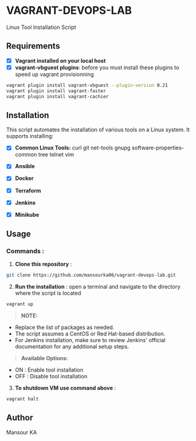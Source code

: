 # VAGRANT-DEVOPS-LAB

Linux Tool Installation Script

## Requirements

- [x] **Vagrant installed on your local host**
- [x] **vagrant-vbguest plugins**: before you must install these plugins to speed up vagrant provisionning
```bash
vagrant plugin install vagrant-vbguest --plugin-version 0.21
vagrant plugin install vagrant-faster
vagrant plugin install vagrant-cachier
```

## Installation

This script automates the installation of various tools on a Linux system. It supports installing:
- [x] **Common Linux Tools:** curl git net-tools gnupg software-properties-common tree telnet vim
- [x] **Ansible**
- [x] **Docker**
- [x] **Terraform** 
- [x] **Jenkins**
- [x] **Minikube**



## Usage

### Commands :

1. **Clone this repository** :
```bash
git clone https://github.com/mansourka06/vagrant-devops-lab.git
```

2. **Run the installation** : open a terminal and navigate to the directory where the script is located
```bash
vagrant up
```


> **NOTE:**
 - Replace the list of packages as needed.
 - The script assumes a CentOS or Red Hat-based distribution.
 - For Jenkins installation, make sure to review Jenkins' official documentation for any additional setup steps.



> **Available Options:**
 - ON : Enable tool installation
 - OFF : Disable tool installation
 

3. **To shutdown VM use command above** :
```bash
vagrant halt
```

## Author
Mansour KA
